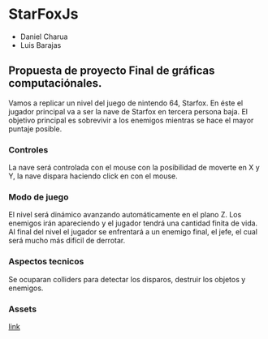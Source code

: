 # StarFoxJs


- Daniel Charua
- Luis Barajas

## Propuesta de proyecto Final de gráficas computaciónales.

Vamos a replicar un nivel del juego de nintendo 64, Starfox. En éste el jugador principal va a ser la nave de Starfox en tercera persona baja. El objetivo principal es sobrevivir a los enemigos mientras se hace el mayor puntaje posible.

### Controles
La nave será controlada con el mouse con la posibilidad de moverte en X y Y, la nave dispara haciendo click en con el mouse.

### Modo de juego
El nivel será dinámico avanzando automáticamente en el plano Z. Los enemigos irán apareciendo y el jugador tendrá una cantidad finita de vida. Al final del nivel el jugador se enfrentará a un enemigo final, el jefe, el cual será mucho más difícil de derrotar. 

### Aspectos tecnicos
Se ocuparan colliders para detectar los disparos, destruir los objetos y enemigos. 

### Assets 
[link](https://www.models-resource.com/nintendo_64/starfox64/)


